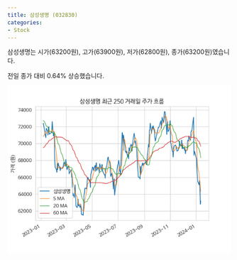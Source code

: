 ```yaml
---
title: 삼성생명 (032830)
categories:
- Stock
---
```


삼성생명는 시가(63200원), 고가(63900원), 저가(62800원), 종가(63200원)였습니다.

전일 종가 대비 0.64% 상승했습니다.

<!-- more -->

![032830](/assets/images/stock/032830.png)